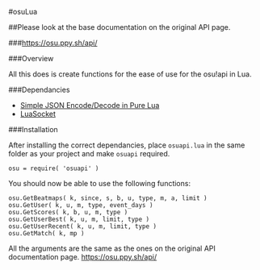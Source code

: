 #osuLua

##Please look at the base documentation on the original API page.

###https://osu.ppy.sh/api/

###Overview

All this does is create functions for the ease of use for the osu!api in Lua.

###Dependancies
- [Simple JSON Encode/Decode in Pure Lua](http://regex.info/blog/lua/json)
- [LuaSocket](http://w3.impa.br/~diego/software/luasocket/)

###Installation

After installing the correct dependancies, place `osuapi.lua` in the same folder as your project and make `osuapi` required.

`osu = require( 'osuapi' )`

You should now be able to use the following functions:

````
osu.GetBeatmaps( k, since, s, b, u, type, m, a, limit )
osu.GetUser( k, u, m, type, event_days )
osu.GetScores( k, b, u, m, type )
osu.GetUserBest( k, u, m, limit, type )
osu.GetUserRecent( k, u, m, limit, type )
osu.GetMatch( k, mp )
````

All the arguments are the same as the ones on the original API documentation page.
https://osu.ppy.sh/api/